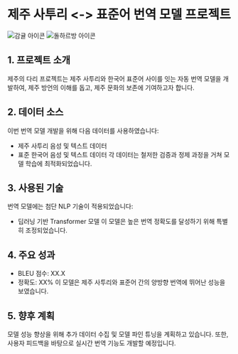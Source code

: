 # 제주 사투리 <-> 표준어 번역 모델 프로젝트

![감귤 아이콘](https://image-url.com/jeju_gamgyul_icon.png) ![돌하르방 아이콘](https://image-url.com/dolhareubang_icon.png)

## 1. 프로젝트 소개
제주의 다리 프로젝트는 제주 사투리와 한국어 표준어 사이를 잇는 자동 번역 모델을 개발하여, 제주 방언의 이해를 돕고, 제주 문화의 보존에 기여하고자 합니다.

## 2. 데이터 소스
이번 번역 모델 개발을 위해 다음 데이터를 사용하였습니다:
- 제주 사투리 음성 및 텍스트 데이터
- 표준 한국어 음성 및 텍스트 데이터
각 데이터는 철저한 검증과 정제 과정을 거쳐 모델 학습에 최적화되었습니다.

## 3. 사용된 기술
번역 모델에는 첨단 NLP 기술이 적용되었습니다:
- 딥러닝 기반 Transformer 모델
이 모델은 높은 번역 정확도를 달성하기 위해 특별히 조정되었습니다.

## 4. 주요 성과
- BLEU 점수: XX.X
- 정확도: XX%
이 모델은 제주 사투리와 표준어 간의 양방향 번역에 뛰어난 성능을 보였습니다.

## 5. 향후 계획
모델 성능 향상을 위해 추가 데이터 수집 및 모델 파인 튜닝을 계획하고 있습니다. 또한, 사용자 피드백을 바탕으로 실시간 번역 기능도 개발할 예정입니다.
